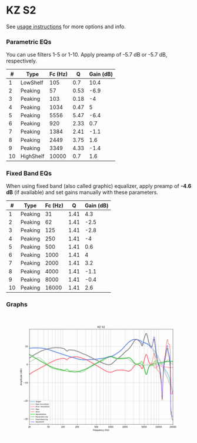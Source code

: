 # KZ S2
See [usage instructions](https://github.com/jaakkopasanen/AutoEq#usage) for more options and info.

### Parametric EQs
You can use filters 1-5 or 1-10. Apply preamp of -5.7 dB or -5.7 dB, respectively.

|   # | Type      |   Fc (Hz) |    Q |   Gain (dB) |
|-----|-----------|-----------|------|-------------|
|   1 | LowShelf  |       105 | 0.7  |        10.4 |
|   2 | Peaking   |        57 | 0.53 |        -6.9 |
|   3 | Peaking   |       103 | 0.18 |        -4   |
|   4 | Peaking   |      1034 | 0.47 |         5   |
|   5 | Peaking   |      5556 | 5.47 |        -6.4 |
|   6 | Peaking   |       920 | 2.33 |         0.7 |
|   7 | Peaking   |      1384 | 2.41 |        -1.1 |
|   8 | Peaking   |      2449 | 3.75 |         1.6 |
|   9 | Peaking   |      3349 | 4.33 |        -1.4 |
|  10 | HighShelf |     10000 | 0.7  |         1.6 |

### Fixed Band EQs
When using fixed band (also called graphic) equalizer, apply preamp of **-4.6 dB** (if available) and set gains manually with these parameters.

|   # | Type    |   Fc (Hz) |    Q |   Gain (dB) |
|-----|---------|-----------|------|-------------|
|   1 | Peaking |        31 | 1.41 |         4.3 |
|   2 | Peaking |        62 | 1.41 |        -2.5 |
|   3 | Peaking |       125 | 1.41 |        -2.8 |
|   4 | Peaking |       250 | 1.41 |        -4   |
|   5 | Peaking |       500 | 1.41 |         0.6 |
|   6 | Peaking |      1000 | 1.41 |         4   |
|   7 | Peaking |      2000 | 1.41 |         3.2 |
|   8 | Peaking |      4000 | 1.41 |        -1.1 |
|   9 | Peaking |      8000 | 1.41 |        -0.4 |
|  10 | Peaking |     16000 | 1.41 |         2.6 |

### Graphs
![](./KZ%20S2.png)
